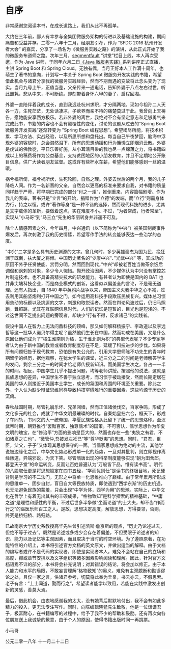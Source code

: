 # 自序

非常感谢您阅读本书，在成长道路上，我们从此不再孤单。

大约在三年前，鄙人有幸参与全集团微服务架构的衍进以及基础设施的构建，期间痛苦和受益并存。二零一六年十二月，经朋友引荐，作为 “SFDC 2016 杭州开发者大会” 的嘉宾，分享了一场名为《微服务实践之路》的演讲，从此正式开始了我的微服务布道师之路。次年三月，[segmentfault](https://segmentfault.com) “讲堂”栏目上线，本人再次受邀，作为 Java 讲师，于同年六月二日[《Java 微服务实践》](https://segmentfault.com/n/1330000009887617)系列讲座正式直播，主讲 Spring Boot 和 Spring Cloud。无独有偶，当月正好本人工作满十周年，也萌生了著书的意向，计划写一本关于 Spring Boot 微服务开发实践的书籍，希望借此机会与诸君分享我的微服务实践经验，然而不期而遇的变故将此念头变为了现实。当月九号上午，正值当差，父亲传来一通电话，告知外婆于八点左右过世，听此噩耗，悲从中来，不可断绝。即刻带着身怀六甲的妻子，启程回湘。

外婆一直陪伴着我的成长，直到我远赴杭州求职，才分隔两地。现如今祖孙二人天各一方，生死茫茫，无处话凄凉，子欲养而亲不待的痛楚莫过于此。我曾向上天祷告，愿她能安享西方极乐。若非外婆的离世，我绝对不会有坚定意志和足够勇气来完成此书，书籍的内容也不会有颠覆性的变化，讨论的议题从过去的”Spring Boot 微服务开发实践“逐渐转变为 ”Spring Boot 编程思想“。希望竭尽所能，将技术积累、学习方法、实战经验，以及所思所想和盘托出。每当自己午夜梦回，脑海中浮现外婆的容貌时，总会潸然泪下，所有的思想动摇和行为慵懒立即烟消云散。外婆是虔诚的佛教徒，平日乐善好施，从小耳濡目染的我也尽一点绵薄之力，将书籍四成以上的稿费将作为公益基金，支持贫困地区的小朋友教育，并且不定期地公开账目信息，供广大读者朋友监督。这或许有些杯水车薪，希望他们能够感到一丝的温暖。

祸兮福所倚，福兮祸所伏，生死轮回，自然之理。外婆去世后的两个月，我的儿子降临人间。作为一名新晋的父亲，自然会以更高的标准来要求自我，对书籍的质量同样趋于严苛，将早期已完成的部分”付之一炬“，推倒重来，内容篇幅剧增。作为我儿的表率，著书只是”立言“的开始，捐赠作为”立德“的发端，而”立行“则需身体力行，持之以恒。或许”著作等身“是一种不错的选择，然而现代科技的进步，尤其是文字载体的革新，要做着这点，实在难度不小。不过，“为者常成，行者常至”，实现从”小马哥“到”马三立“先生的华丽转身并非遥不可及。

除个人情感因素之外，今年四月，中兴通讯（以下简称为”中兴“）被美国制裁事件爆发后，再次刺激了我的历史情愫，希望写作手法的转变能够表达一些治学的态度。

”中兴“二字是多么具有历史渊源的文字。曾几何时，多少英雄豪杰为国为民，挽狂澜于既倒，扶大厦之将倾。中国历史著名的“少康中兴“、”光武中兴“ 等，其成功的原因不外乎任贤使能、赏罚分明。然而回到现代，”中兴“却被老百姓当做茶余饭后调侃和讽刺的对象，多少令人惋惜。抛开政治因素，不少媒体认为中兴没有掌控芯片制造技术，也不具备高精尖技术的研发能力。有甚者认为即使是国内的 BAT 也并非尖端科技企业，而是商业模式的创新。这看似以偏盖全的言论，不是毫无道理。还有人指出，自 1840 年中英鸦片战争以来，帝国主义灭我中华之心不减，过去利用其船坚炮利打开中国之门，如今运用高科技手段欺压民族复兴。媒体总习惯用耸动的标题以及挑逗的文字，刺激和取悦读者。然而在舆论风波过后，仍旧马照跑，舞照跳，尤其在互联网信息时代，人们的记忆是短暂的，目光也是短浅的。不过这世间不乏提出问题的旁观者，却缺少“行有不得，反求诸己“的实践者。

假设中国人在智力上无法问鼎科技的顶峰，那又如何解释杨振宁、李政道以及李远哲等这一批华人诺贝尔得主呢？虽然他们生长在中国，然而功成在美国，又是什么原因让他们成为了“橘生淮南则为橘，生于淮北则为枳”的典型代表呢？不少专家学者认为由于新中国的教育或者教育制度存在不足，延缓了科技进步的步伐。如果将所有问题归咎于现代教育，恐怕是有失公允的。引用大学恩师陈不功先生的青年时期留学的经历，据他观察，在犹太学生的课堂，近三分之二的时间是老师解答学生的发问，剩余三分之一的时间才给老师传授新知识。而美国学生次之，各占一一半的时间。相反，中国学生几乎不提出问题，均等老师讲授。按照他的说法，这就是民族思想的差异，中国学生不善于独立思考，而习惯于被动接受，然而长期定居在美国的华人则接近于美国本土学生，成长的氛围和周围的环境至关重要。除此之外，个人认为缺少辩证思维同样导致科技窒碍难行的重要因素，这些均源于历史的沉疴。

春秋战国时期，尽管礼崩乐坏、兄弟阋墙，然而正值诸侯伐交，百家争鸣，形成了文化多元的社会，成就了中华文明最璀璨的时代。自秦始皇扫六合，框天下，形成了车同轨，书同文的大一统帝国，华夏民族性格从此留下了统一的思想烙印。至汉武帝时期，朝野推行“罢黜百家，独尊儒术”的国策。不可否认，儒学思想作为华夏文明的瑰宝，在“修治平”方面的影响是巨大的，然而也存在一些“夷狄之有君，不如诸夏之亡也”，“微管仲,吾披发左衽已”等“尊华贬夷”的思想。同时，“君君，臣臣，父父，子子”又体现其思想保守的一面。当儒家思想成为绝对的主流，其他学说被边缘化之后，中华文化势必形成单一化的趋势，一旦对其批判，则立即视作离经叛道，异端邪说，为天下笑。尽管隋唐出现的科举制度能够实现“朝为田舍郎，暮登天子堂”的命运转变，反而让百姓普遍认为”万般皆下品，惟有读书高“。明代的八股取仕更是将思想锁定在四书五经，“学而优则仕”是读书的终极目地，死记硬背则是学习的不二法门，无形之中将单一化思维推向了巅峰。由于常年累月所形成的思维单一、固步自封，盲目自大等民族特质，即使遇到“西学东渐”的历史机遇，也无法避免民族的蒙羞，只会出现“中学为体，西学为用”的思潮。实际上，中华文化在哲学上有着无出其右的丰硕成果，“格物致知”是科学探索的精神基础，“中庸之道“是理性和感性的平衡，不过后世多半争做“坐而论道”的士大夫，却不齿“作而行之”的巫医乐师百工之人。是故，思想决定高度，解放思想，方得要领，否则，终究是桥归桥、路归路。

已故南京大学历史系教授高华先生曾引述凯斯·詹京斯的观点，“历史乃论述过去，但绝不等于过去”。既然是论述或多或少会存在着偏差，不但受限于论述者的知识、能力以及记忆等主观因素，而且取决于当时的时空环境。为了遵照原著，在功能特性的介绍上，本书将引述官方文档的英文原文，并做出适当的解释。由于文档的编写者或许不是代码的实现者，即使是实现者本人，难免不会站在自己的立场和高度，抑或章节安排以及文字组织等诸多因素影响阅读和理解。因此，针对官方文档语焉不详的部分，本书将会补充说明；对其错误的结论，将会加以修正。由于本人能力和水平的局限，不敢妄言理解“格物致知”的奥义，难免有主观臆断和勘误谬论之处，且仅一家之言，供诸君参考，切莫将此奉为圭臬，书云亦云，不假思索。老子有言：”上士闻道，勤而行之“，希望读者能学以致用，若能在实践中激发出创新的灵感，善莫大焉。

最后，借此机会，由衷地感谢我的太太，没有她背后默默地付出，我不会有如此多精力的投入，更无法专注写作。同时，向陈编辑晓猛先生致敬，他是一位谦谦君子，极富耐心，在书籍编写的过程中，给予了我不少的帮助和鼓励。还有再次向各位朋友送上我诚挚的歉意，由于个人的原因，使得书籍出版时间一再跳票。


小马哥

公元二零一八年 十一月二十二日